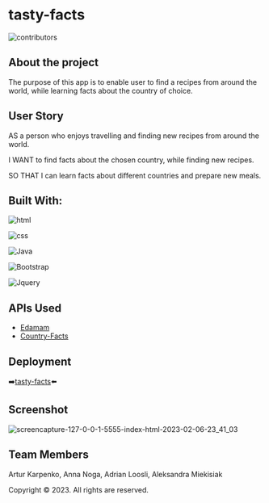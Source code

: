 # tasty-facts

![ contributors ](https://img.shields.io/badge/contributors-4-blue)

## About the project

The purpose of this app is to enable user to find a recipes from around the world, while
learning facts about the country of choice.


## User Story

AS a person who enjoys travelling and finding new recipes from around the world.

I WANT to find facts about the chosen country, while finding new recipes.

SO THAT I can learn facts about different countries and prepare new meals.

## Built With:

  ![html](https://img.shields.io/badge/HTML5-E34F26?style=for-the-badge&logo=html5&logoColor=white)

  
  ![css](https://img.shields.io/badge/CSS3-1572B6?style=for-the-badge&logo=css3&logoColor=white)

  
  ![Java](https://img.shields.io/badge/JavaScript-F7DF1E?style=for-the-badge&logo=javascript&logoColor=black)

  ![Bootstrap](	https://img.shields.io/badge/Bootstrap-563D7C?style=for-the-badge&logo=bootstrap&logoColor=white)

  ![Jquery](https://img.shields.io/badge/jQuery-0769AD?style=for-the-badge&logo=jquery&logoColor=white)

## APIs Used

* [Edamam](https://www.edamam.com/)
* [Country-Facts](https://rapidapi.com/richardarthur228/api/country-facts)



## Deployment
 
 :arrow_right:[tasty-facts](https://vaselisk999.github.io/tasty-facts/):arrow_left:


## Screenshot

![screencapture-127-0-0-1-5555-index-html-2023-02-06-23_41_03](https://user-images.githubusercontent.com/117371691/217112095-5d444f5a-5590-4948-b4ea-07cb4a4dfdfb.png)

## Team Members

Artur Karpenko,
Anna Noga,
Adrian Loosli,
Aleksandra Miekisiak



Copyright © 2023. All rights are reserved.




